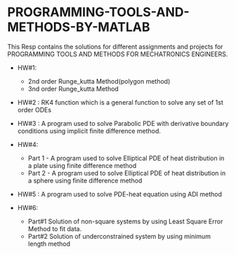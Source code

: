 # PROGRAMMING-TOOLS-AND-METHODS-BY-MATLAB
This Resp contains the solutions for different assignments and projects for PROGRAMMING TOOLS AND METHODS FOR MECHATRONICS ENGINEERS.
- HW#1: 
  - 2nd order Runge_kutta Method(polygon method)
  - 3nd order Runge_kutta Method
 
- HW#2 : RK4 function which is a general function to solve any set of 1st order ODEs
- HW#3 : A program used to solve Parabolic PDE with derivative boundary conditions using implicit finite difference method.

- HW#4: 
  - Part 1 - A program used to solve Elliptical PDE of heat distribution in a plate using finite difference method
  - Part 2 - A program used to solve Elliptical PDE of heat distribution in a sphere using finite difference method

- HW#5 : A program used to solve PDE-heat equation using ADI method
- HW#6: 
  - Part#1 Solution of non-square systems by using Least Square Error Method to fit data.
  - Part#2 Solution of underconstrained system by using minimum length method
